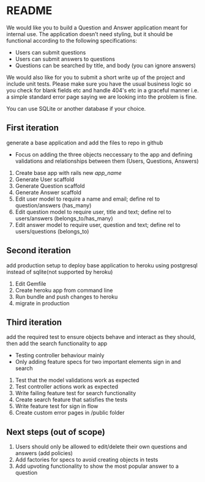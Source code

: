 # README

We would like you to build a Question and Answer application meant for internal use. The application doesn’t need styling, but it should be functional according to the following specifications:

-	Users can submit questions
-	Users can submit answers to questions
-	Questions can be searched by title, and body (you can ignore answers)

We would also like for you to submit a short write up of the project and include unit tests. Please make sure you have the usual business logic so you check for blank fields etc and handle 404's etc in a graceful manner i.e. a simple standard error page saying we are looking into the problem is fine.

You can use SQLite or another database if your choice.


## First iteration 
generate a base application and add the files to repo in github

- Focus on adding the three objects neccessary to the app and defining validations and relationships between them (Users, Questions, Answers)

1. Create base app with rails new *app_name*
2. Generate User scaffold
3. Generate Question scaffold
4. Generate Answer scaffold
5. Edit user model to require a name and email; define rel to question/answers (has_many)
6. Edit question model to require user, title and text; define rel to users/answers (belongs_to/has_many)
7. Edit answer model to require user, question and text; define rel to users/questions (belongs_to)

## Second iteration
add production setup to deploy base application to heroku using postgresql instead of sqlite(not supported by heroku)

1. Edit Gemfile
2. Create heroku app from command line
3. Run bundle and push changes to heroku
4. migrate in production

## Third iteration
add the required test to ensure objects behave and interact as they should, then add the search functionality to app

- Testing controller behaviour mainly
- Only adding feature specs for two important elements sign in and search

1. Test that the model validations work as expected
2. Test controller actions work as expected
3. Write failing feature test for search functionality
4. Create search feature that satisfies the tests
5. Write feature test for sign in flow
6. Create custom error pages in /public folder

## Next steps (out of scope)
1. Users should only be allowed to edit/delete their own questions and answers (add policies)
2. Add factories for specs to avoid creating objects in tests
3. Add upvoting functionality to show the most popular answer to a question



